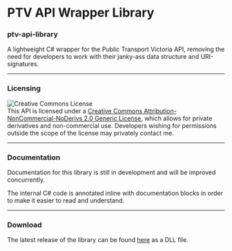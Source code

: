 # PTV API Wrapper Library
### ptv-api-library
A lightweight C# wrapper for the Public Transport Victoria API, removing the need for developers to work with their janky-ass data structure and URI-signatures.

---
### Licensing
![Creative Commons License](https://i.creativecommons.org/l/by-nc-nd/2.0/88x31.png)  
This API is licensed under a [Creative Commons Attribution-NonCommercial-NoDerivs 2.0 Generic License](http://creativecommons.org/licenses/by-nc-nd/2.0/), which allows for private derivatives and non-commercial use.
Developers wishing for permissions outside the scope of the license may privately contact me.

---
### Documentation
Documentation for this library is still in development and will be improved concurrently.

The internal C# code is annotated inline with documentation blocks in order to make it easier to read and understand.

---
### Download
The latest release of the library can be found [here](https://github.com/FlareLine/ptv-api-library/releases/latest) as a DLL file.
